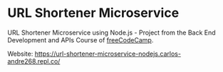 # URL Shortener Microservice

URL Shortener Microservice using Node.js - Project from the Back End Development and APIs Course of [freeCodeCamp](https://www.freecodecamp.org/learn/back-end-development-and-apis/back-end-development-and-apis-projects/url-shortener-microservice).

Website: https://url-shortener-microservice-nodejs.carlos-andre268.repl.co/